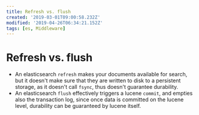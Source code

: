 ```yaml
---
title: Refresh vs. flush
created: '2019-03-01T09:00:58.232Z'
modified: '2019-04-26T06:34:21.152Z'
tags: [es, Middleware]
---
```


# Refresh vs. flush
- An elasticsearch `refresh` makes your documents available for search, but it doesn't make sure that they are written to disk to a persistent storage, as it doesn't call `fsync`, thus doesn't guarantee durability. 
- An elasticsearch `flush` effectively triggers a lucene `commit`, and empties also the transaction log, since once data is committed on the lucene level, durability can be guaranteed by lucene itself.
